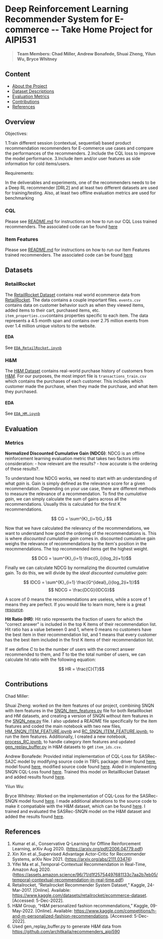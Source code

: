 # Deep Reinforcement Learning Recommender System for E-commerce --  Take Home Project for AIPI531

> #### Team Members: Chad Miller, Andrew Bonafede, Shuai Zheng, Yilun Wu, Bryce Whitney

## Content
- [About the Project](#overview)
- [Dataset Descriptions](#datasets)
- [Evaluation Metrics](#evaluation)
- [Contributions](#contributions)
- [References](#references)

## Overview

Objectives:

1.Train different session (contextual, sequential) based product recommendation recommenders
for E-commerce use cases and compare the performances of the recommenders.
2.Include the CQL loss to improve the model performance.
3.Include item and/or user features as side information for cold items/users.

Requirements:

In the deliverables and experiments, one of the recommenders needs to be a Deep RL
recommender [DRL2] and at least two different datasets are used for training/testing. Also, at
least two offline evaluation metrics are used for benchmarking

### CQL
Please see [README.md](https://github.com/szheng3/recommendation-system/blob/main/Explore_CQL/README.md) for instructions on how to run our CQL Loss trained recommenders. The associated code can be found [here](https://github.com/szheng3/recommendation-system/tree/main/Explore_CQL)

### Item Features
Please see [README.md](https://github.com/szheng3/recommendation-system/blob/main/ItemFeatures/README.md) for instructions on how to run our Item Features trained recommenders. The associated code can be found [here](https://github.com/szheng3/recommendation-system/tree/main/ItemFeatures)

## Datasets

### RetailRocket

The [RetailRocket Dataset](https://www.kaggle.com/datasets/retailrocket/ecommerce-dataset) contains real world ecommerce data from [RetailRocket](https://retailrocket.net/). The data contains a couple important files. `events.csv` contains data on customer behavior such as when they viewed items, added items to their cart, purchased items, etc. `item_properties.csv`contains properties specific to each item. The data represents a 4.5 month span and contains over 2.75 million events from over 1.4 million unique visitors to the website.

#### EDA
See [`EDA_RetailRocket.ipynb`](EDA_RetailRocket.ipynb)

### H&M

The [H&M Dataset](https://www.kaggle.com/competitions/h-and-m-personalized-fashion-recommendations/data?select=transactions_train.csv) contains real-world purchase history of customers from [H&M](https://www2.hm.com/en_us/index.html). For our purposes, the most import file is `transactions_train.csv` which contains the purchases of each customer. This includes which customer made the purchase, when they made the purchase, and what item they purchased.

#### EDA
See [`EDA_HM.ipynb`](EDA_HM.ipynb)

## Evaluation

### Metrics

**Normalized Discounted Cumulative Gain (NDCG)**: NDCG is an offline reinforcement learning evaluation metric that takes two factors into consideration:
    - how relevant are the results?
    - how accurate is the ordering of these results?.

To understand how NDCG works, we need to start with an understanding of what *gain* is. Gain is simply defined as the relevance score for a given recommendation. Depending on your use case, there are different methods to measure the relevance of a recommendation. To find the *cumulative gain*, we can simply calculate the sum of gains across all the recommendations. Usually this is calculated for the first K recommendations.

$$ CG = \sum^{K}_{i=1}G_i $$

Now that we have calculated the relevancy of the recommendations, we want to understand how good the ordering of the recommendations is. This is where *discounted cumulative gain* comes in. discounted cumulative gain weighs the relevance of recommendations by the item's position in the reocmmendations. The top recommended items get the highest weight.

$$ DCG = \sum^{K}_{i=1} \frac{G_i}{log_2(i+1)}$$

Finally we can calculate NDCG by normalizing the dicounted cumulative gain. To do this, we will divide by the *ideal discounted cumulative gain*:

$$ IDCG = \sum^{K}_{i=1} \frac{G^{ideal}_i}{log_2(i+1)}$$
$$ NDCG = \frac{DCG}{IDCG}$$

A score of 0 means the recommendations are useless, while a score of 1 means they are perfect. If you would like to learn more, here is a great [resource](https://machinelearninginterview.com/topics/machine-learning/ndcg-evaluation-metric-for-recommender-systems/).

**Hit Ratio (HR)**: Hit ratio represents the fraction of users for which the "correct answer" is included in the top K items of their recommendation list. Hit ratio has a value between 0 and 1, where 0 means no customers have the best item in their recommendation list, and 1 means that every customer has the best item included in the first K items of their recommendation list.

If we define *C* to be the number of users with the correct answer recommended to them, and *T* to tbe the total number of users, we can calculate hit ratio with the following equation:

$$ HR = \frac{C}{T}$$

## Contributions

Chad Miller:

Shuai Zheng: worked on the item features of our project, combining SNQN with item features in the [SNQN_item_features.py](https://github.com/szheng3/recommendation-system/blob/main/ItemFeatures/Retailrocket/src/SNQN_item_feature.py) file for both RetailRocket and HM datasets, and creating a version of SNQN without item features in the [SNQN_new.py](https://github.com/szheng3/recommendation-system/blob/main/ItemFeatures/Retailrocket/src/SNQN_new.py) file. I also updated a README file specifically for the item features and coded the main notebook with two new files, [HM_SNQN_ITEM_FEATURE.ipynb](https://github.com/szheng3/recommendation-system/blob/main/ItemFeatures/HM_SNQN_ITEM_FEATURE.ipynb) and [RC_SNQN_ITEM_FEATURE.ipynb](https://github.com/szheng3/recommendation-system/blob/main/ItemFeatures/RC_SNQN_ITEM_FEATURE.ipynb), to run the item features. Additionally, I created a new notebook, [process_RC.ipynb](https://github.com/szheng3/recommendation-system/blob/main/ItemFeatures/notebooks/process_RC.ipynb), to handle category item features and updated [gen_replay_buffer.py](https://github.com/szheng3/recommendation-system/blob/main/ItemFeatures/HM/src/gen_replay_buffer.py) in H&M datasets to get `item_ids.csv`.

Andrew Bonafede: Provided initial implementation of CQL-Loss for SASRec-SA2C model by modifying source code in TRFL package: driver found [here](https://github.com/szheng3/recommendation-system/blob/main/Explore_CQL/DLR2/notebooks/SA2C_Alt_Recommender.ipynb), model found [here](https://github.com/szheng3/recommendation-system/blob/main/Explore_CQL/DLR2/src/archive/SA2C_vAndrew.py), modified source code found [here](https://github.com/abonafede/trfl/blob/master/trfl/action_value_ops.py). Aided in implementing SNQN CQL-Loss found [here](https://github.com/szheng3/recommendation-system/blob/main/Explore_CQL/DLR2/src/SNQN_v2.py). Trained this model on RetailRocket Dataset and added results found [here](https://github.com/szheng3/recommendation-system/blob/main/Explore_CQL/DLR2/SNQN_Recommender.ipynb).

Yilun Wu:

Bryce Whitney: Worked on the implementation of CQL-Loss for the SASRec-SNQN model found [here](https://github.com/szheng3/recommendation-system/blob/main/Explore_CQL/DLR2/src/SNQN_v2.py). I made additional alterations to the source code to make it compatiable with the H&M dataset, which can be found [here](https://github.com/szheng3/recommendation-system/blob/main/Explore_CQL/DLR2/src/SNQN_v2_HM.py). I trained and evaluated the SASRec-SNQN model on the H&M dataset and added the results found [here](https://github.com/szheng3/recommendation-system/blob/main/Explore_CQL/DLR2/HM_SNQN_Recommender.ipynb).

## References

1. Kumar et al., Conservative Q-Learning for Offline Reinforcement Learning, arXiv Aug 2020. (https://arxiv.org/pdf/2006.04779.pdf)
2. Xin Xin et al.,Supervised Advantage Actor-Critic for Recommender Systems, arXiv Nov 2021. (https://arxiv.org/abs/2111.03474)
3. Yifei Ma et al.,Temporal-Contextual Recommendation in Real-Time, Amazon Aug 2020. (https://assets.amazon.science/96/71/d1f25754497681133c7aa2b7eb05/temporal-contextual-recommendation-in-real-time.pdf)
4. Retailrocket, “Retailrocket Recommender System Dataset,” Kaggle, 24-Mar-2017. [Online]. Available: https://www.kaggle.com/datasets/retailrocket/ecommerce-dataset. [Accessed: 5-Dec-2022].
5. H&M Group, “H&M personalized fashion recommendations,” Kaggle, 09-May-2022. [Online]. Available: https://www.kaggle.com/competitions/h-and-m-personalized-fashion-recommendations. [Accessed: 5-Dec-2022].
6. Used gen_replay_buffer.py to generate H&M data from https://github.com/architkaila/recommenders_aipi590